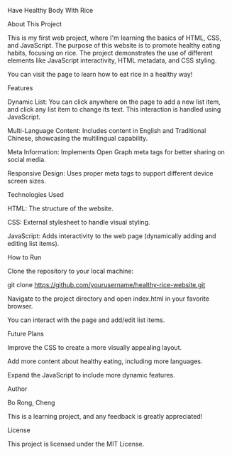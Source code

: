 Have Healthy Body With Rice

About This Project

This is my first web project, where I'm learning the basics of HTML, CSS, and JavaScript. The purpose of this website is to promote healthy eating habits, focusing on rice. The project demonstrates the use of different elements like JavaScript interactivity, HTML metadata, and CSS styling.

You can visit the page to learn how to eat rice in a healthy way!

Features

Dynamic List: You can click anywhere on the page to add a new list item, and click any list item to change its text. This interaction is handled using JavaScript.

Multi-Language Content: Includes content in English and Traditional Chinese, showcasing the multilingual capability.

Meta Information: Implements Open Graph meta tags for better sharing on social media.

Responsive Design: Uses proper meta tags to support different device screen sizes.

Technologies Used

HTML: The structure of the website.

CSS: External stylesheet to handle visual styling.

JavaScript: Adds interactivity to the web page (dynamically adding and editing list items).

How to Run

Clone the repository to your local machine:

git clone https://github.com/yourusername/healthy-rice-website.git

Navigate to the project directory and open index.html in your favorite browser.

You can interact with the page and add/edit list items.

Future Plans

Improve the CSS to create a more visually appealing layout.

Add more content about healthy eating, including more languages.

Expand the JavaScript to include more dynamic features.

Author

Bo Rong, Cheng

This is a learning project, and any feedback is greatly appreciated!

License

This project is licensed under the MIT License.

